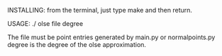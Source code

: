INSTALLING:
from the terminal, just type make and then return.

USAGE:
./ olse file degree

The file must be point entries generated by main.py or normalpoints.py
degree is the degree of the olse approximation.
